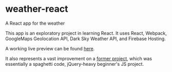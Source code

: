 # weather-react
A React app for the weather

This app is an exploratory project in learning React.  It uses React, Webpack, GoogleMaps Geolocation API,
Dark Sky Weather API, and Firebase Hosting.

A working live preview can be found [here](https://the-weather-30e94.firebaseapp.com).

It also represents a vast improvement on a [former project](https://github.com/mattgaskey/weather), which 
was essentially a spaghetti code, jQuery-heavy beginner's JS project.
